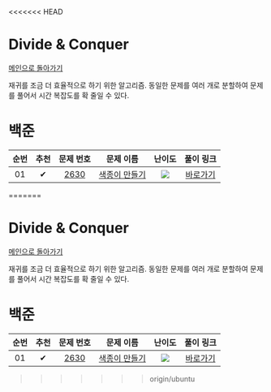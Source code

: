 <<<<<<< HEAD
# Divide & Conquer

[메인으로 돌아가기](../../README.md)

재귀를 조금 더 효율적으로 하기 위한 알고리즘. 동일한 문제를 여러 개로 분할하여 문제를 풀어서 시간 복잡도를 확 줄일 수 있다.

# 백준

<!-- |  01  |  ✔   |  <a href="https://www.acmicpc.net/problem/1026" target="_black">1026</a>  |    <a href="https://www.acmicpc.net/problem/1026" target="_black">보물</a>     | <img src="https://static.solved.ac/tier_small/7.svg" />  | [바로가기](https://github.com/stae1102/code-solving/tree/main/Workbook/Greedy/solution/1026)  | -->

| 순번 | 추천 |                                문제 번호                                |                                    문제 이름                                     |                         난이도                          |                                                  풀이 링크                                                   |
| :--: | :--: | :---------------------------------------------------------------------: | :------------------------------------------------------------------------------: | :-----------------------------------------------------: | :----------------------------------------------------------------------------------------------------------: |
|  01  |  ✔   | <a href="https://www.acmicpc.net/problem/2630" target="_black">2630</a> | <a href="https://www.acmicpc.net/problem/2630" target="_black">색종이 만들기</a> | <img src="https://static.solved.ac/tier_small/9.svg" /> | [바로가기](https://github.com/stae1102/code-solving/tree/main/Workbook/Divide%20%26%20Conquer/solution/2630) |
=======
# Divide & Conquer

[메인으로 돌아가기](../../README.md)

재귀를 조금 더 효율적으로 하기 위한 알고리즘. 동일한 문제를 여러 개로 분할하여 문제를 풀어서 시간 복잡도를 확 줄일 수 있다.

# 백준

<!-- |  01  |  ✔   |  <a href="https://www.acmicpc.net/problem/1026" target="_black">1026</a>  |    <a href="https://www.acmicpc.net/problem/1026" target="_black">보물</a>     | <img src="https://static.solved.ac/tier_small/7.svg" />  | [바로가기](https://github.com/stae1102/code-solving/tree/main/Workbook/Greedy/solution/1026)  | -->

| 순번 | 추천 |                                문제 번호                                |                                    문제 이름                                     |                         난이도                          |                                                  풀이 링크                                                   |
| :--: | :--: | :---------------------------------------------------------------------: | :------------------------------------------------------------------------------: | :-----------------------------------------------------: | :----------------------------------------------------------------------------------------------------------: |
|  01  |  ✔   | <a href="https://www.acmicpc.net/problem/2630" target="_black">2630</a> | <a href="https://www.acmicpc.net/problem/2630" target="_black">색종이 만들기</a> | <img src="https://static.solved.ac/tier_small/9.svg" /> | [바로가기](https://github.com/stae1102/code-solving/tree/main/Workbook/Divide%20%26%20Conquer/solution/2630) |
>>>>>>> origin/ubuntu
